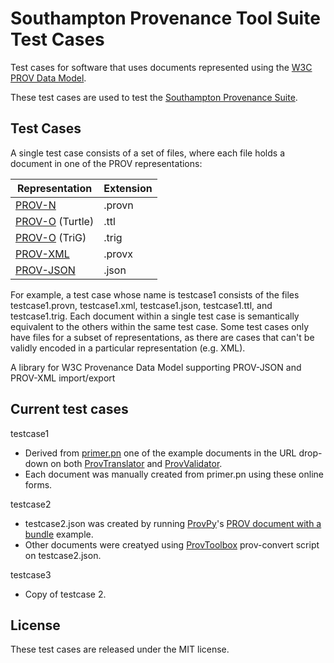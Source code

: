 # Southampton Provenance Tool Suite Test Cases

Test cases for software that uses documents represented using the [W3C
PROV Data Model](http://www.w3.org/TR/prov-dm/).

These test cases are used to test the [Southampton Provenance
Suite](https://provenance.ecs.soton.ac.uk).

## Test Cases

A single test case consists of a set of files, where each file holds a
document in one of the PROV representations:

| Representation                                       | Extension     |
|------------------------------------------------------|---------------|
| [PROV-N](http://www.w3.org/TR/prov-n/)               | .provn        |
| [PROV-O](http://www.w3.org/TR/prov-o/) (Turtle)      | .ttl          |
| [PROV-O](http://www.w3.org/TR/prov-o/) (TriG)        | .trig         |
| [PROV-XML](http://www.w3.org/TR/prov-xml/)           | .provx        |
| [PROV-JSON](http://www.w3.org/Submission/prov-json/) | .json         |

For example, a test case whose name is testcase1 consists of the files
testcase1.provn, testcase1.xml, testcase1.json, testcase1.ttl, and
testcase1.trig. Each document within a single test case is
semantically equivalent to the others within the same test case. Some
test cases only have files for a subset of representations, as there
are cases that can't be validly encoded in a particular representation
(e.g. XML).

A library for W3C Provenance Data Model supporting PROV-JSON and
PROV-XML import/export

## Current test cases

testcase1

* Derived from [primer.pn](https://raw.github.com/lucmoreau/ProvToolbox/master/prov-n/src/test/resources/prov/primer.pn) one of the example documents in the URL drop-down on both [ProvTranslator](https://provenance.ecs.soton.ac.uk/validator/view/translator.html) and [ProvValidator](https://provenance.ecs.soton.ac.uk/validator/view/validator.html). 
* Each document was manually created from primer.pn using these online forms.

testcase2 

* testcase2.json was created by running [ProvPy](https://github.com/trungdong/prov)'s [PROV document with a bundle](http://prov.readthedocs.org/en/latest/usage.html#prov-document-with-a-bundle) example.
*  Other documents were creatyed using [ProvToolbox](https://github.com/lucmoreau/ProvToolbox/) prov-convert script on testcase2.json.

testcase3

* Copy of testcase 2.

## License

These test cases are released under the MIT license.

